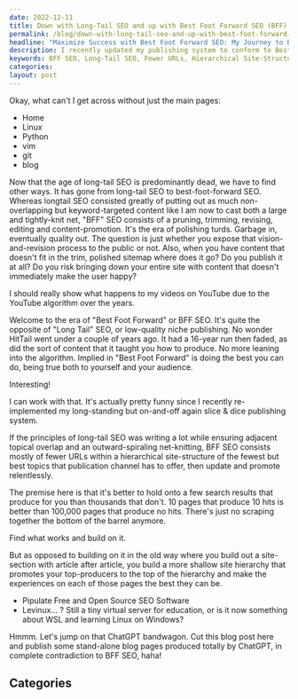 ```yaml
---
date: 2022-12-11
title: Down with Long-Tail SEO and up with Best Foot Forward SEO (BFF)
permalink: /blog/down-with-long-tail-seo-and-up-with-best-foot-forward-seo-bff/
headline: "Maximize Success with Best Foot Forward SEO: My Journey to BFF SEO Principles"
description: I recently updated my publishing system to conform to Best Foot Forward (BFF) SEO principles. BFF SEO is the opposite of Long Tail SEO and involves fewer URLs with the best topics. I'm promoting the top-producers and making sure each page experience is the best it can be. Come read my blog post to learn more about how to maximize success with BFF SEO!
keywords: BFF SEO, Long-Tail SEO, Fewer URLs, Hierarchical Site-Structure, Fewest but Best Topics, Promoting Top-Producers, Maximize Success, Page Experiences, Best they can be
categories: 
layout: post
---
```


Okay, what can't I get across without just the main pages:

- Home
- Linux
- Python
- vim
- git
- blog

Now that the age of long-tail SEO is predominantly dead, we have to find other
ways. It has gone from long-tail SEO to best-foot-forward SEO. Whereas longtail
SEO consisted greatly of putting out as much non-overlapping but
keyword-targeted content like I am now to cast both a large and tightly-knit
net, "BFF" SEO consists of a pruning, trimming, revising, editing and
content-promotion. It's the era of polishing turds. Garbage in, eventually
quality out. The question is just whether you expose that vision-and-revision
process to the public or not. Also, when you have content that doesn't fit in
the trim, polished sitemap where does it go? Do you publish it at all? Do you
risk bringing down your entire site with content that doesn't immediately make
the user happy?

I should really show what happens to my videos on YouTube due to the YouTube
algorithm over the years.

Welcome to the era of "Best Foot Forward" or BFF SEO. It's quite the opposite
of "Long Tail" SEO, or low-quality niche publishing. No wonder HitTail went
under a couple of years ago. It had a 16-year run then faded, as did the sort
of content that it taught you how to produce. No more leaning into the
algorithm. Implied in "Best Foot Forward" is doing the best you can do, being
true both to yourself and your audience.

Interesting!

I can work with that. It's actually pretty funny since I recently
re-implemented my long-standing but on-and-off again slice & dice publishing
system.

If the principles of long-tail SEO was writing a lot while ensuring adjacent
topical overlap and an outward-spiraling net-knitting, BFF SEO consists mostly
of fewer URLs within a hierarchical site-structure of the fewest but best
topics that publication channel has to offer, then update and promote
relentlessly.

The premise here is that it's better to hold onto a few search results that
produce for you than thousands that don't. 10 pages that produce 10 hits is
better than 100,000 pages that produce no hits. There's just no scraping
together the bottom of the barrel anymore.

Find what works and build on it.

But as opposed to building on it in the old way where you build out a
site-section with article after article, you build a more shallow site
hierarchy that promotes your top-producers to the top of the hierarchy and make
the experiences on each of those pages the best they can be.

- Pipulate Free and Open Source SEO Software
- Levinux... ? Still a tiny virtual server for education, or is it now
  something about WSL and learning Linux on Windows?

Hmmm. Let's jump on that ChatGPT bandwagon. Cut this blog post here and publish
some stand-alone blog pages produced totally by ChatGPT, in complete
contradiction to BFF SEO, haha!


## Categories

<ul></ul>